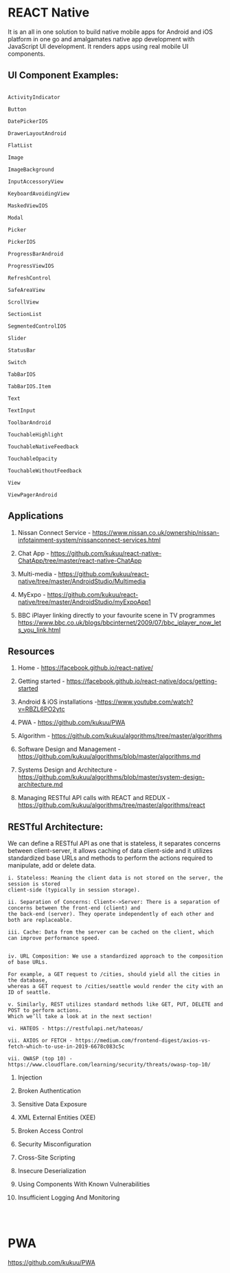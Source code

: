 # REACT Native

It is an all in one solution to build native mobile apps for Android and iOS platform in one go and amalgamates native 
app development with JavaScript UI development. It renders apps using real mobile UI components.



## UI Component Examples: 
```

ActivityIndicator

Button

DatePickerIOS

DrawerLayoutAndroid

FlatList

Image

ImageBackground

InputAccessoryView

KeyboardAvoidingView

MaskedViewIOS

Modal

Picker

PickerIOS

ProgressBarAndroid

ProgressViewIOS

RefreshControl

SafeAreaView

ScrollView

SectionList

SegmentedControlIOS

Slider

StatusBar

Switch

TabBarIOS

TabBarIOS.Item

Text

TextInput

ToolbarAndroid

TouchableHighlight

TouchableNativeFeedback

TouchableOpacity

TouchableWithoutFeedback

View

ViewPagerAndroid

```

## Applications 


1. Nissan Connect Service - https://www.nissan.co.uk/ownership/nissan-infotainment-system/nissanconnect-services.html

2. Chat App - https://github.com/kukuu/react-native-ChatApp/tree/master/react-native-ChatApp

3. Multi-media - https://github.com/kukuu/react-native/tree/master/AndroidStudio/Multimedia 

4. MyExpo - https://github.com/kukuu/react-native/tree/master/AndroidStudio/myExpoApp1 

5. BBC iPlayer  linking directly to your favourite scene in TV programmes  https://www.bbc.co.uk/blogs/bbcinternet/2009/07/bbc_iplayer_now_lets_you_link.html

## Resources

1. Home - https://facebook.github.io/react-native/

2. Getting started - https://facebook.github.io/react-native/docs/getting-started

3. Android & iOS installations -https://www.youtube.com/watch?v=RBZL6PO2ytc

4. PWA - https://github.com/kukuu/PWA

5. Algorithm - https://github.com/kukuu/algorithms/tree/master/algorithms 

6. Software Design and Management - https://github.com/kukuu/algorithms/blob/master/algorithms.md

7. Systems Design and Architecture - https://github.com/kukuu/algorithms/blob/master/system-design-architecture.md

8. Managing RESTful API calls with REACT and REDUX - https://github.com/kukuu/algorithms/tree/master/algorithms/react 


## RESTful Architecture:

We can define a RESTful API as one that is stateless, it separates concerns between 
client-server, it allows caching of data client-side and it utilizes standardized 
base URLs and methods to perform the actions required to manipulate, add or delete data.

```
i. Stateless: Meaning the client data is not stored on the server, the session is stored
client-side (typically in session storage).

ii. Separation of Concerns: Client<->Server: There is a separation of concerns between the front-end (client) and
the back-end (server). They operate independently of each other and both are replaceable.

iii. Cache: Data from the server can be cached on the client, which can improve performance speed.


iv. URL Composition: We use a standardized approach to the composition of base URLs.

For example, a GET request to /cities, should yield all the cities in the database,
whereas a GET request to /cities/seattle would render the city with an ID of seattle. 

v. Similarly, REST utilizes standard methods like GET, PUT, DELETE and POST to perform actions.
Which we’ll take a look at in the next section!

vi. HATEOS - https://restfulapi.net/hateoas/ 

vii. AXIOS or FETCH - https://medium.com/frontend-digest/axios-vs-fetch-which-to-use-in-2019-6678c083c5c

vii. OWASP (top 10) - https://www.cloudflare.com/learning/security/threats/owasp-top-10/

```
1. Injection

2. Broken Authentication

3. Sensitive Data Exposure

4. XML External Entities (XEE)

5. Broken Access Control

6. Security Misconfiguration

7. Cross-Site Scripting

8. Insecure Deserialization

9. Using Components With Known Vulnerabilities

10.  Insufficient Logging And Monitoring
```



```

# PWA 

https://github.com/kukuu/PWA
